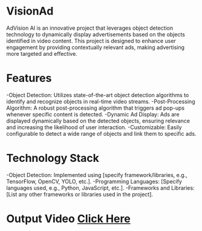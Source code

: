 # VisionAd
AdVision AI is an innovative project that leverages object detection technology to dynamically display advertisements based on the objects identified in video content. This project is designed to enhance user engagement by providing contextually relevant ads, making advertising more targeted and effective.

# Features
-Object Detection: Utilizes state-of-the-art object detection algorithms to identify and recognize objects in real-time video streams.
-Post-Processing Algorithm: A robust post-processing algorithm that triggers ad pop-ups whenever specific content is detected.
-Dynamic Ad Display: Ads are displayed dynamically based on the detected objects, ensuring relevance and increasing the likelihood of user interaction.
-Customizable: Easily configurable to detect a wide range of objects and link them to specific ads.

# Technology Stack
-Object Detection: Implemented using [specify framework/libraries, e.g., TensorFlow, OpenCV, YOLO, etc.].
-Programming Languages: [Specify languages used, e.g., Python, JavaScript, etc.].
-Frameworks and Libraries: [List any other frameworks or libraries used in the project].

# Output Video [Click Here](https://drive.google.com/file/d/1a0Y7sRkH5aL33jB2HXMLVgBJ7xoWBfjW/view?usp=sharing)



